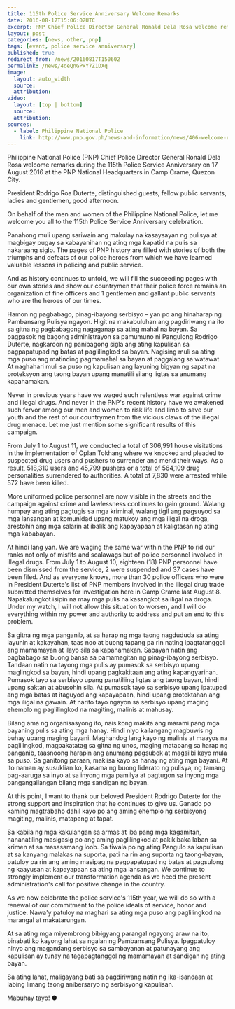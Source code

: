 ```yaml
---
title: 115th Police Service Anniversary Welcome Remarks
date: 2016-08-17T15:06:02UTC
excerpt: PNP Chief Police Director General Ronald Dela Rosa welcome remarks during the 115th Police Service Anniversary on 17 August 2016 at the Philippine National Police National Headquarters in Camp Crame, Quezon City.
layout: post
categories: [news, other, pnp]
tags: [event, police service anniversary]
published: true
redirect_from: /news/20160817T150602
permalink: /news/4deQnGPxY7Z1DXq
image:
  layout: auto_width
  source: 
  attribution: 
video:
  layout: [top | bottom]
  source: 
  attribution: 
sources:
  - label: Philippine National Police
    link: http://www.pnp.gov.ph/news-and-information/news/406-welcome-remarks-of-pdg-ronald-m-dela-rosa-during-the-115th-police-service-anniversary
---
```


Philippine National Police (PNP) Chief Police Director General Ronald Dela Rosa welcome remarks during the 115th Police Service Anniversary on 17 August 2016 at the PNP National Headquarters in Camp Crame, Quezon City.

President Rodrigo Roa Duterte, distinguished guests, fellow public servants, ladies and gentlemen, good afternoon.

On behalf of the men and women of the Philippine National Police, let me welcome you all to the 115th Police Service Anniversary celebration.

Panahong muli upang sariwain ang makulay na kasaysayan ng pulisya at magbigay pugay sa kabayanihan ng ating mga kapatid na pulis sa nakaraang siglo. The pages of PNP history are filled with stories of both the triumphs and defeats of our police heroes from which we have learned valuable lessons in policing and public service.

And as history continues to unfold, we will fill the succeeding pages with our own stories and show our countrymen that their police force remains an organization of fine officers and 1 gentlemen and gallant public servants who are the heroes of our times.

Hamon ng pagbabago, pinag-ibayong serbisyo – yan po ang hinaharap ng Pambansang Pulisya ngayon. Higit na makabuluhan ang pagdiriwang na ito sa gitna ng pagbabagong nagaganap sa ating mahal na bayan. Sa pagpasok ng bagong administrayon sa pamumuno ni Pangulong Rodrigo Duterte, nagkaroon ng panibagong sigla ang ating kapulisan sa pagpapatupad ng batas at paglilingkod sa bayan. Nagising muli sa ating mga puso ang matinding pagmamahal sa bayan at paggalang sa watawat. At naghahari muli sa puso ng kapulisan ang layuning bigyan ng sapat na proteksyon ang taong bayan upang manatili silang ligtas sa anumang kapahamakan.

Never in previous years have we waged such relentless war against crime and illegal drugs. And never in the PNP's recent history have we awakened such fervor among our men and women to risk life and limb to save our youth and the rest of our countrymen from the vicious claws of the illegal drug menace. Let me just mention some significant results of this campaign.

From July 1 to August 11, we conducted a total of 306,991 house visitations in the implementation of Oplan Tokhang where we knocked and pleaded to suspected drug users and pushers to surrender and mend their ways. As a result, 518,310 users and 45,799 pushers or a total of 564,109 drug personalities surrendered to authorities. A total of 7,830 were arrested while 572 have been killed.

More uniformed police personnel are now visible in the streets and the campaign against crime and lawlessness continues to gain ground. Walang humpay ang ating pagtugis sa mga kriminal, walang tigil ang pagsuyod sa mga lansangan at komunidad upang matukoy ang mga iligal na droga, arestohin ang mga salarin at ibalik ang kapayapaan at kaligtasan ng ating mga kababayan.

At hindi lang yan. We are waging the same war within the PNP to rid our ranks not only of misfits and scalawags but of police personnel involved in illegal drugs. From July 1 to August 10, eighteen (18) PNP personnel have been dismissed from the service, 2 were suspended and 37 cases have been filed. And as everyone knows, more than 30 police officers who were in President Duterte's list of PNP members involved in the illegal drug trade submitted themselves for investigation here in Camp Crame last August 8. Napakalungkot isipin na may mga pulis na kasangkot sa iligal na droga. Under my watch, I will not allow this situation to worsen, and I will do everything within my power and authority to address and put an end to this problem.

Sa gitna ng mga panganib, at sa harap ng mga taong nagdududa sa ating layunin at kakayahan, taas noo at buong tapang pa rin nating ipagtatanggol ang mamamayan at ilayo sila sa kapahamakan. Sabayan natin ang pagbabago sa buong bansa sa pamamagitan ng pinag-ibayong serbisyo. Tandaan natin na tayong mga pulis ay pumasok sa serbisyo upang maglingkod sa bayan, hindi upang pagkakitaan ang ating kapangyarihan. Pumasok tayo sa serbisyo upang panatiliing ligtas ang taong bayan, hindi upang saktan at abusohin sila. At pumasok tayo sa serbisyo upang ipatupad ang mga batas at itaguyod ang kapayapaan, hindi upang protektahan ang mga iligal na gawain. At narito tayo ngayon sa serbisyo upang maging ehemplo ng paglilingkod na magiting, malinis at mahusay.

Bilang ama ng organisasyong ito, nais kong makita ang marami pang mga bayaning pulis sa ating mga hanay. Hindi niyo kailangang magbuwis ng buhay upang maging bayani. Maghandog lang kayo ng malinis at maayos na paglilingkod, magpakatatag sa gitna ng unos, maging matapang sa harap ng panganib, taasnoong harapin ang anumang pagsubok at magsilbi kayo mula sa puso. Sa ganitong paraan, makiisa kayo sa hanay ng ating mga bayani. At ito naman ay susuklian ko, kasama ng buong liderato ng pulisya, ng tamang pag-aaruga sa inyo at sa inyong mga pamilya at pagtugon sa inyong mga pangangailangan bilang mga sandigan ng bayan.

At this point, I want to thank our beloved President Rodrigo Duterte for the strong support and inspiration that he continues to give us. Ganado po kaming magtrabaho dahil kayo po ang aming ehemplo ng serbisyong magiting, malinis, matapang at tapat.

Sa kabila ng mga kakulangan sa armas at iba pang mga kagamitan, nananatiling masigasig po ang aming paglilingkod at pakikibaka laban sa krimen at sa masasamang loob. Sa tiwala po ng ating Pangulo sa kapulisan at sa kanyang malakas na suporta, pati na rin ang suporta ng taong-bayan, patuloy pa rin ang aming masipag na pagpapatupad ng batas at pagsulong ng kaayusan at kapayapaan sa ating mga lansangan. We continue to strongly implement our transformation agenda as we heed the present administration's call for positive change in the country.

As we now celebrate the police service's 115th year, we will do so with a renewal of our commitment to the police ideals of service, honor and justice. Nawa'y patuloy na maghari sa ating mga puso ang paglilingkod na marangal at makatarungan.

At sa ating mga miyembrong bibigyang parangal ngayong araw na ito, binabati ko kayong lahat sa ngalan ng Pambansang Pulisya. Ipagpatuloy ninyo ang magandang serbisyo sa sambayanan at patunayang ang kapulisan ay tunay na tagapagtanggol ng mamamayan at sandigan ng ating bayan.

Sa ating lahat, maligayang bati sa pagdiriwang natin ng ika-isandaan at labing limang taong anibersaryo ng serbisyong kapulisan.

Mabuhay tayo!
&#x25cf;


